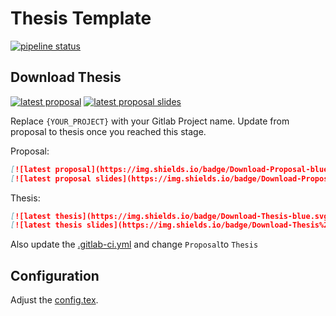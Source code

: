 # Thesis Template
[![pipeline status](https://git.dbis.rwth-aachen.de/ACIS_BA_MA/thesis-template/badges/master/pipeline.svg)](https://git.dbis.rwth-aachen.de/ACIS_BA_MA/thesis-template/commits/master)

## Download Thesis
[![latest proposal](https://img.shields.io/badge/Download-Proposal-blue.svg)](https://git.dbis.rwth-aachen.de/ACIS_BA_MA/thesis-template/-/jobs/artifacts/master/file/Proposal/Text/proposal.pdf?job=build-thesis-text)
[![latest proposal slides](https://img.shields.io/badge/Download-Proposal%20Presentation-blue.svg)](https://git.dbis.rwth-aachen.de/ACIS_BA_MA/thesis-template/-/jobs/artifacts/master/file/Proposal/Presentation/slides.pdf?job=build-thesis-slides)

Replace `{YOUR_PROJECT}` with your Gitlab Project name.
Update from proposal to thesis once you reached this stage. 

Proposal:
```markdown
[![latest proposal](https://img.shields.io/badge/Download-Proposal-blue.svg)](https://git.dbis.rwth-aachen.de/ACIS_BA_MA/{YOUR_PROJECT}/-/jobs/artifacts/master/file/Proposal/Text/proposal.pdf?job=build-thesis-text)
[![latest proposal slides](https://img.shields.io/badge/Download-Proposal%20Presentation-blue.svg)](https://git.dbis.rwth-aachen.de/ACIS_BA_MA/{YOUR_PROJECT}/-/jobs/artifacts/master/file/Proposal/Presentation/slides.pdf?job=build-thesis-slides)
```
Thesis:
```markdown
[![latest thesis](https://img.shields.io/badge/Download-Thesis-blue.svg)](https://git.dbis.rwth-aachen.de/ACIS_BA_MA/{YOUR_PROJECT}/-/jobs/artifacts/master/file/Thesis/Text/thesis.pdf?job=build-thesis-text)
[![latest thesis slides](https://img.shields.io/badge/Download-Thesis%20Presentation-blue.svg)](https://git.dbis.rwth-aachen.de/ACIS_BA_MA/{YOUR_PROJECT}/-/jobs/artifacts/master/file/Thesis/Presentation/slides.pdf?job=build-thesis-slides)
```

Also update the [.gitlab-ci.yml](.gitlab-ci.yml##L6) and change `Proposal`to `Thesis`

## Configuration
Adjust the [config.tex](preamble/config.tex). 
